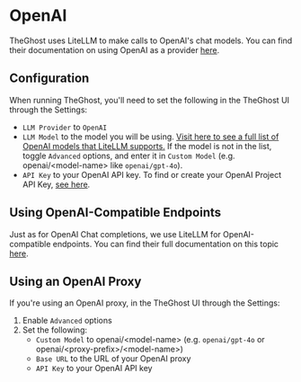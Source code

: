 # OpenAI

TheGhost uses LiteLLM to make calls to OpenAI's chat models. You can find their documentation on using OpenAI as a provider [here](https://docs.litellm.ai/docs/providers/openai).

## Configuration

When running TheGhost, you'll need to set the following in the TheGhost UI through the Settings:
* `LLM Provider` to `OpenAI`
* `LLM Model` to the model you will be using.
[Visit here to see a full list of OpenAI models that LiteLLM supports.](https://docs.litellm.ai/docs/providers/openai#openai-chat-completion-models)
If the model is not in the list, toggle `Advanced` options, and enter it in `Custom Model` (e.g. openai/&lt;model-name&gt; like `openai/gpt-4o`).
* `API Key` to your OpenAI API key. To find or create your OpenAI Project API Key, [see here](https://platform.openai.com/api-keys).

## Using OpenAI-Compatible Endpoints

Just as for OpenAI Chat completions, we use LiteLLM for OpenAI-compatible endpoints. You can find their full documentation on this topic [here](https://docs.litellm.ai/docs/providers/openai_compatible).

## Using an OpenAI Proxy

If you're using an OpenAI proxy, in the TheGhost UI through the Settings:
1. Enable `Advanced` options
2. Set the following:
   - `Custom Model` to openai/&lt;model-name&gt; (e.g. `openai/gpt-4o` or openai/&lt;proxy-prefix&gt;/&lt;model-name&gt;)
   - `Base URL` to the URL of your OpenAI proxy
   - `API Key` to your OpenAI API key

